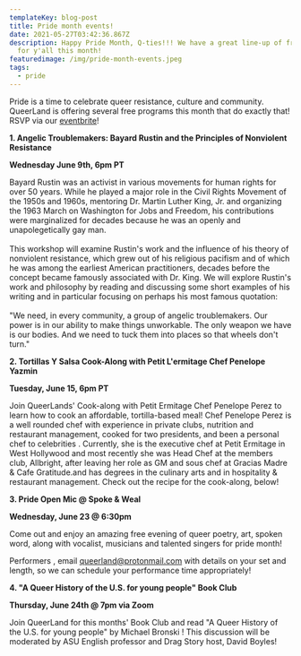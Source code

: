 ```yaml
---
templateKey: blog-post
title: Pride month events!
date: 2021-05-27T03:42:36.867Z
description: Happy Pride Month, Q-ties!!! We have a great line-up of free events
  for y'all this month!
featuredimage: /img/pride-month-events.jpeg
tags:
  - pride
---
```

Pride is a time to celebrate queer resistance, culture and community. QueerLand is offering several free programs this month that do exactly that! RSVP via our [eventbrite](https://www.eventbrite.com/o/queerland-32889686413)! 



**1. Angelic Troublemakers: Bayard Rustin and the Principles of Nonviolent Resistance**

**Wednesday June 9th, 6pm PT** 

Bayard Rustin was an activist in various movements for human rights for over 50 years. While he played a major role in the Civil Rights Movement of the 1950s and 1960s, mentoring Dr. Martin Luther King, Jr. and organizing the 1963 March on Washington for Jobs and Freedom, his contributions were marginalized for decades because he was an openly and unapolegetically gay man.\
\
This workshop will examine Rustin's work and the influence of his theory of nonviolent resistance, which grew out of his religious pacifism and of which he was among the earliest American practitioners, decades before the concept became famously associated with Dr. King. We will explore Rustin's work and philosophy by reading and discussing some short examples of his writing and in particular focusing on perhaps his most famous quotation:\
\
"We need, in every community, a group of angelic troublemakers. Our power is in our ability to make things unworkable. The only weapon we have is our bodies. And we need to tuck them into places so that wheels don't turn."

**2. Tortillas Y Salsa Cook-Along with Petit L'ermitage Chef Penelope Yazmin**

**Tuesday, June 15, 6pm PT**

Join QueerLands' Cook-along with  Petit Ermitage Chef Penelope Perez to learn how to cook an affordable, tortilla-based meal! Chef Penelope Perez is a well rounded chef with experience in private clubs, nutrition and restaurant management, cooked for two presidents, and been a personal chef to celebrities . Currently, she is the executive chef at Petit Ermitage in West Hollywood and most recently she was Head Chef at the members club, Allbright, after leaving her role as GM and sous chef at Gracias Madre & Cafe Gratitude.and has degrees in the  culinary arts and  in hospitality & restaurant management. Check out the recipe for the cook-along, below!

**3. Pride Open Mic @ Spoke & Weal**  

**Wednesday, June 23 @ 6:30pm**

Come out and enjoy an amazing free evening of queer poetry, art, spoken word, along with vocalist, musicians and talented singers for pride month! 

Performers , email queerland@protonmail.com with details on your set and length, so we can schedule your performance time appropriately!

**4. "A Queer History of the U.S. for young people" Book Club** 

**Thursday, June 24th @ 7pm via Zoom**

Join QueerLand for this months' Book Club and read "A Queer History of the U.S. for young people" by Michael Bronski ! This discussion will be moderated by ASU English professor and Drag Story host, David Boyles!
